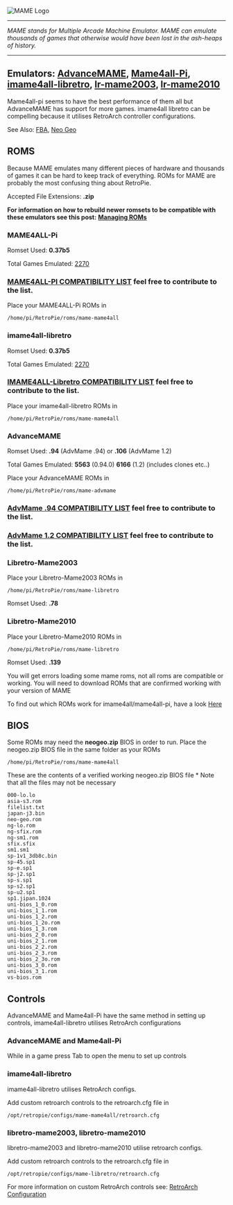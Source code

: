 ![MAME Logo](https://emillister.files.wordpress.com/2010/02/mame.png)

***
_MAME stands for Multiple Arcade Machine Emulator. MAME can emulate thousands of games that otherwise would have been lost in the ash-heaps of history._

***
## Emulators: [AdvanceMAME](http://advancemame.sourceforge.net/), [Mame4all-Pi](https://github.com/RetroPie/mame4all-pi), [imame4all-libretro](https://github.com/libretro/imame4all-libretro), [lr-mame2003](https://github.com/libretro/mame2003-libretro), [lr-mame2010](https://github.com/libretro/mame2010-libretro)

Mame4all-pi seems to have the best performance of them all but AdvanceMAME has support for more games. imame4all libretro can be compelling because it utilises RetroArch controller configurations.

See Also: [FBA](https://github.com/petrockblog/RetroPie-Setup/wiki/FinalBurn-Alpha), [Neo Geo](https://github.com/petrockblog/RetroPie-Setup/wiki/GnGeo-Pi)

## ROMS

Because MAME emulates many different pieces of hardware and thousands of games it can be hard to keep track of everything. ROMs for MAME are probably the most confusing thing about RetroPie.

Accepted File Extensions: **.zip**

**For information on how to rebuild newer romsets to be compatible with these emulators see this post:**
**[Managing ROMs](https://github.com/petrockblog/RetroPie-Setup/wiki/Managing-ROMs)**

### **MAME4ALL-Pi**

Romset Used: **0.37b5**

Total Games Emulated: [2270](http://code.google.com/p/imame4all/wiki/GameList) 

### [**MAME4ALL-PI COMPATIBILITY LIST**](https://docs.google.com/spreadsheets/d/1gpuoZx78kDDdnf_yADicsSZHMfpOxNySSov7UdCDAik/edit?usp=sharing)  feel free to contribute to the list.

Place your MAME4ALL-Pi ROMs in
```
/home/pi/RetroPie/roms/mame-mame4all
```
### **imame4all-libretro**

Romset Used: **0.37b5**

Total Games Emulated: [2270](http://code.google.com/p/imame4all/wiki/GameList) 

### [**IMAME4ALL-Libretro COMPATIBILITY LIST**](https://docs.google.com/spreadsheets/d/1Fmx2RPcgVgIIeKpaBKNEGWCDuu3DGfR-VkrnIVsIpeE/edit?usp=sharing)  feel free to contribute to the list.

Place your imame4all-libretro ROMs in
```
/home/pi/RetroPie/roms/mame-mame4all
```

### **AdvanceMAME**

Romset Used: **.94** (AdvMame .94) or **.106** (AdvMame 1.2)

Total Games Emulated: **5563** (0.94.0) **6166** (1.2) (includes clones etc..)

Place your AdvanceMAME ROMs in
```
/home/pi/RetroPie/roms/mame-advmame
```

### [**AdvMame .94 COMPATIBILITY LIST**](https://docs.google.com/spreadsheets/d/1AEQ94buG0rvbW0xdnYKeuEhHeCbuZlRfRJQCb1Dt8fw/edit?usp=sharing)  feel free to contribute to the list.

### [**AdvMame 1.2 COMPATIBILITY LIST**](https://docs.google.com/spreadsheets/d/1RapyxChe2BMOfbX-FsCup9SXGxvS1WmXAofwaTJtmxc/edit?usp=sharing)  feel free to contribute to the list.

### Libretro-Mame2003

Place your Libretro-Mame2003 ROMs in
```
/home/pi/RetroPie/roms/mame-libretro
```

Romset Used: **.78**

### Libretro-Mame2010

Place your Libretro-Mame2010 ROMs in
```
/home/pi/RetroPie/roms/mame-libretro
```

Romset Used: **.139**

You will get errors loading some mame roms, not all roms are compatible or working. You will need to download ROMs that are confirmed working with your version of MAME

To find out which ROMs work for imame4all/mame4all-pi, have a look [Here](http://code.google.com/p/imame4all/wiki/GameList)

## BIOS
Some ROMs may need the **neogeo.zip** BIOS in order to run. Place the neogeo.zip BIOS file in the same folder as your ROMs
```shell
/home/pi/RetroPie/roms/mame-mame4all
```

These are the contents of a verified working neogeo.zip BIOS file * Note that all the files may not be necessary

```shell
000-lo.lo
asia-s3.rom
filelist.txt
japan-j3.bin
neo-geo.rom
ng-lo.rom
ng-sfix.rom
ng-sm1.rom
sfix.sfix
sm1.sm1
sp-1v1_3db8c.bin
sp-45.sp1
sp-e.sp1
sp-j2.sp1
sp-s.sp1
sp-s2.sp1
sp-u2.sp1
sp1.jipan.1024
uni-bios_1_0.rom
uni-bios_1_1.rom
uni-bios_1_2.rom
uni-bios_1_2o.rom
uni-bios_1_3.rom
uni-bios_2_0.rom
uni-bios_2_1.rom
uni-bios_2_2.rom
uni-bios_2_3.rom
uni-bios_2_3o.rom
uni-bios_3_0.rom
uni-bios_3_1.rom
vs-bios.rom
```
## Controls
AdvanceMAME and Mame4all-Pi have the same method in setting up controls, imame4all-libretro utilises RetroArch configurations

### AdvanceMAME and Mame4all-Pi

While in a game press Tab to open the menu to set up controls

### imame4all-libretro

imame4all-libretro utilises RetroArch configs.

Add custom retroarch controls to the retroarch.cfg file in
```shell
/opt/retropie/configs/mame-mame4all/retroarch.cfg
```
### libretro-mame2003, libretro-mame2010

libretro-mame2003 and libretro-mame2010 utilise retroarch configs.

Add custom retroarch controls to the retroarch.cfg file in
```shell
/opt/retropie/configs/mame-libretro/retroarch.cfg
```
For more information on custom RetroArch controls see: [RetroArch Configuration](https://github.com/petrockblog/RetroPie-Setup/wiki/RetroArch-Configuration)